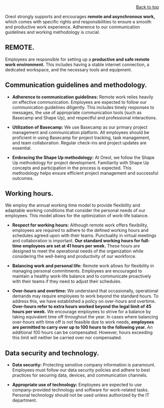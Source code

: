 <div id="readme" class="Box-body readme blob js-code-block-container">
<article class="markdown-body entry-content p-3 p-md-6" itemprop="text">
<p align="right">
<a href="https://github.com/oreol-ag/oreol-web#--advanced-computing-technologies">Back to top</a>
</p>

Oreol strongly supports and encourages **remote and asynchronous work,** which comes with specific rights and responsibilities to ensure a smooth and productive work experience. Adherence to our communication guidelines and working methodology is crucial.

## REMOTE.
Employees are responsible for setting up a **productive and safe remote work environment.** This includes having a stable internet connection, a dedicated workspace, and the necessary tools and equipment.

## Communication guidelines and methodology.

* **Adherence to communication guidelines:** Remote work relies heavily on effective communication. Employees are expected to follow our communication guidelines diligently. This includes timely responses to messages, the use of appropriate communication tools (such as Basecamp and Shape Up), and respectful and professional interactions.

* **Utilization of Basecamp:** We use Basecamp as our primary project management and communication platform. All employees should be proficient in using Basecamp for project tracking, task management, and team collaboration. Regular check-ins and project updates are essential.

* **Embracing the Shape Up methodology:** At Oreol, we follow the Shape Up methodology for project development. Familiarity with Shape Up concepts and participation in the process is expected. This methodology helps ensure efficient project management and successful outcomes.

## Working hours.

We employ the annual working time model to provide flexibility and adaptable working conditions that consider the personal needs of our employees. This model allows for the optimization of work-life balance.

* **Respect for working hours:** Although remote work offers flexibility, employees are required to adhere to the defined working hours and schedules agreed upon with their teams. Punctuality in virtual meetings and collaboration is important. **Our standard working hours for full-time employees are set at 41 hours per week.** These hours are designed to meet the operational needs of the organization while considering the well-being and productivity of our workforce.

* **Balancing work and personal life:** Remote work allows for flexibility in managing personal commitments. Employees are encouraged to maintain a healthy work-life balance and to communicate proactively with their teams if they need to adjust their schedules.

* **Over-hours and overtime:** We understand that occasionally, operational demands may require employees to work beyond the standard hours. To address this, we have established a policy on over-hours and overtime. **Over-hours refer to extra hours worked beyond the legal limit of 45 hours per week.** We encourage employees to strive for a balance by taking equivalent time off throughout the year. In cases where balancing over-hours with time off is not feasible due to work needs, **employees are permitted to carry over up to 100 hours to the following year.** An additional 100 hours can be compensated. However, hours exceeding this limit will neither be carried over nor compensated.

## Data security and technology.

* **Data security:** Protecting sensitive company information is paramount. Employees must follow our data security policies and adhere to best practices for securing data, devices, and communication channels.

* **Appropriate use of technology:** Employees are expected to use company-provided technology and software for work-related tasks. Personal technology should not be used unless authorized by the IT department.